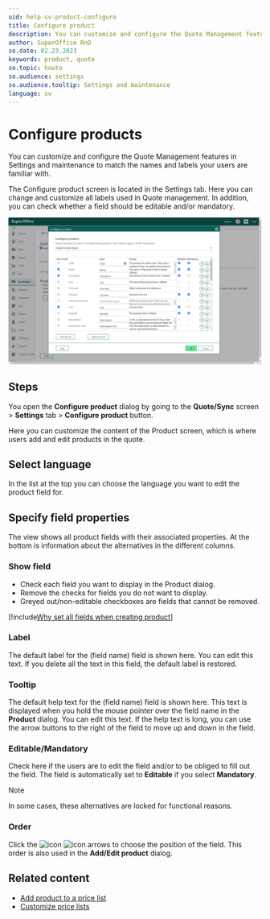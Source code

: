 ```yaml
---
uid: help-sv-product-configure
title: Configure product
description: You can customize and configure the Quote Management features in Settings and maintenance to match the names and labels your users are familiar with.
author: SuperOffice RnD
so.date: 02.23.2023
keywords: product, quote
so.topic: howto
so.audience: settings
so.audience.tooltip: Settings and maintenance
language: sv
---
```


# Configure products

You can customize and configure the Quote Management features in Settings and maintenance to match the names and labels your users are familiar with.

The Configure product screen is located in the Settings tab. Here you can change and customize all labels used in Quote management. In addition, you can check whether a field should be editable and/or mandatory.

![You can change all labels of the fields in the product menu in the Configure product screen -screenshot][img3]

## Steps

You open the **Configure product** dialog by going to the **Quote/Sync** screen > **Settings** tab > **Configure product** button.

Here you can customize the content of the Product screen, which is where users add and edit products in the quote.

## Select language

In the list at the top you can choose the language you want to edit the product field for.

## Specify field properties

The view shows all product fields with their associated properties. At the bottom is information about the alternatives in the different columns.

### Show field

* Check each field you want to display in the Product dialog.
* Remove the checks for fields you do not want to display.
* Greyed out/non-editable checkboxes are fields that cannot be removed.

[!include[Why set all fields when creating product](../includes/quote-config-product.md)]

### Label

The default label for the (field name) field is shown here. You can edit this text. If you delete all the text in this field, the default label is restored.

### Tooltip

The default help text for the (field name) field is shown here. This text is displayed when you hold the mouse pointer over the field name in the **Product** dialog. You can edit this text. If the help text is long, you can use the arrow buttons to the right of the field to move up and down in the field.

### Editable/Mandatory

Check here if the users are to edit the field and/or to be obliged to fill out the field. The field is automatically set to **Editable** if you select **Mandatory**.

> [!NOTE]
> In some cases, these alternatives are locked for functional reasons.

### Order

Click the ![icon][img1] ![icon][img2] arrows to choose the position of the field. This order is also used in the **Add/Edit product** dialog.

## Related content

* [Add product to a price list][1]
* [Customize price lists][2]

<!-- Referenced links -->
[1]: add-product-to-price-list.md
[2]: add-price-list.md

<!-- Referenced images -->
[img1]: ../../../../../media/icons/arrow-down.png
[img2]: ../../../../../media/icons/arrow-up.png
[img3]: media/configure-products.png

